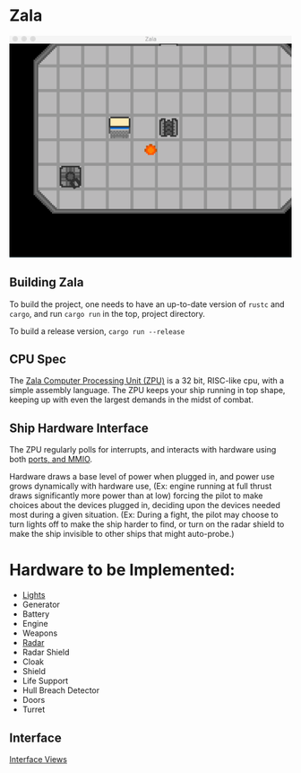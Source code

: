 # Zala

![Terminal Test](docs/term_test.gif)

## Building Zala

To build the project, one needs to have an up-to-date version of `rustc` and `cargo`,
and run `cargo run` in the top, project directory.

To build a release version, `cargo run --release`

## CPU Spec

The [Zala Computer Processing Unit (ZPU)](https://github.com/anchovieshat/ZPU/blob/master/README.md) is a 32 bit, RISC-like cpu, with a simple assembly language.
The ZPU keeps your ship running in top shape, keeping up with even the largest demands in the midst of combat.

## Ship Hardware Interface

The ZPU regularly polls for interrupts, and interacts with hardware using both [ports, and MMIO](docs/hw_interface.md).

Hardware draws a base level of power when plugged in, and power use grows dynamically with hardware use, (Ex: engine running at full thrust draws significantly more power than at low)
forcing the pilot to make choices about the devices plugged in, deciding upon the devices needed most during a given situation.
(Ex: During a fight, the pilot may choose to turn lights off to make the ship harder to find,
or turn on the radar shield to make the ship invisible to other ships that might auto-probe.)

Hardware to be Implemented:
==========================
* [Lights](docs/light.md)
* Generator
* Battery
* Engine
* Weapons
* [Radar](docs/radar.md)
* Radar Shield
* Cloak
* Shield
* Life Support
* Hull Breach Detector
* Doors
* Turret

## Interface

[Interface Views](docs/gameplay.md)
